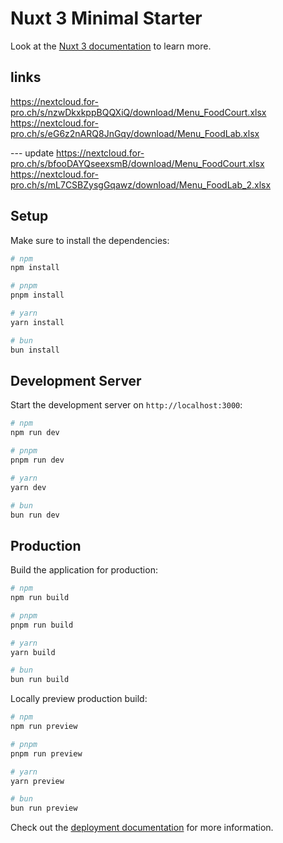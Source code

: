 # Nuxt 3 Minimal Starter

Look at the [Nuxt 3 documentation](https://nuxt.com/docs/getting-started/introduction) to learn more.


## links

https://nextcloud.for-pro.ch/s/nzwDkxkppBQQXiQ/download/Menu_FoodCourt.xlsx
https://nextcloud.for-pro.ch/s/eG6z2nARQ8JnGqy/download/Menu_FoodLab.xlsx

--- update
https://nextcloud.for-pro.ch/s/bfooDAYQseexsmB/download/Menu_FoodCourt.xlsx
https://nextcloud.for-pro.ch/s/mL7CSBZysgGqawz/download/Menu_FoodLab_2.xlsx


## Setup

Make sure to install the dependencies:

```bash
# npm
npm install

# pnpm
pnpm install

# yarn
yarn install

# bun
bun install
```

## Development Server

Start the development server on `http://localhost:3000`:

```bash
# npm
npm run dev

# pnpm
pnpm run dev

# yarn
yarn dev

# bun
bun run dev
```

## Production

Build the application for production:

```bash
# npm
npm run build

# pnpm
pnpm run build

# yarn
yarn build

# bun
bun run build
```

Locally preview production build:

```bash
# npm
npm run preview

# pnpm
pnpm run preview

# yarn
yarn preview

# bun
bun run preview
```

Check out the [deployment documentation](https://nuxt.com/docs/getting-started/deployment) for more information.
